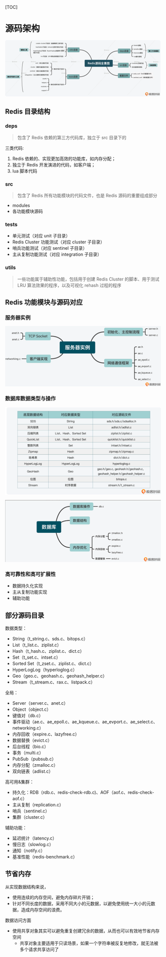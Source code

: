 [TOC]

# 源码架构

![](../pic/all.png)

## Redis 目录结构

### deps 
  > 包含了 Redis 依赖的第三方代码库，独立于 src 目录下的
  
  三类代码:
  1. Redis 依赖的、实现更加高效的功能库，如内存分配；
  2. 独立于 Redis 开发演进的代码，如客户端；
  3. lua 脚本代码



### src
> 包含了 Redis 所有功能模块的代码文件，也是 Redis 源码的重要组成部分
* modules
* 各功能模块源码


### tests
* 单元测试（对应 unit 子目录）
* Redis Cluster 功能测试（对应 cluster 子目录）
* 哨兵功能测试（对应 sentinel 子目录）
* 主从复制功能测试（对应 integration 子目录）


### utils
> 一些功能属于辅助性功能，包括用于创建 Redis Cluster 的脚本、用于测试 LRU 算法效果的程序，以及可视化 rehash 过程的程序

## Redis 功能模块与源码对应
### 服务器实例

![](../pic/服务器实例.png)

### 数据库数据类型与操作
![img.png](../pic/数据库数据类型.png)

![](../pic/数据库.png)

### 高可靠性和高可扩展性
* 数据持久化实现
* 主从复制功能实现
* 辅助功能



## 部分源码目录

数据类型：
- String（t_string.c、sds.c、bitops.c）
- List（t_list.c、ziplist.c）
- Hash（t_hash.c、ziplist.c、dict.c）
- Set（t_set.c、intset.c）
- Sorted Set（t_zset.c、ziplist.c、dict.c）
- HyperLogLog（hyperloglog.c）
- Geo（geo.c、geohash.c、geohash_helper.c）
- Stream（t_stream.c、rax.c、listpack.c）

全局：
- Server（server.c、anet.c）
- Object（object.c）
- 键值对（db.c）
- 事件驱动（ae.c、ae_epoll.c、ae_kqueue.c、ae_evport.c、ae_select.c、networking.c）
- 内存回收（expire.c、lazyfree.c）
- 数据替换（evict.c）
- 后台线程（bio.c）
- 事务（multi.c）
- PubSub（pubsub.c）
- 内存分配（zmalloc.c）
- 双向链表（adlist.c）

高可用&集群：
- 持久化：RDB（rdb.c、redis-check-rdb.c)、AOF（aof.c、redis-check-aof.c）
- 主从复制（replication.c）
- 哨兵（sentinel.c）
- 集群（cluster.c）

辅助功能：
- 延迟统计（latency.c）
- 慢日志（slowlog.c）
- 通知（notify.c）
- 基准性能（redis-benchmark.c）

## 节省内存
从实现数据结构来说，
* 使用连续的内存空间，避免内存碎片开销；
* 针对不同长度的数据，采用不同大小的元数据，以避免使用统一大小的元数据，造成内存空间的浪费。

数据访问方面
* 使用共享对象其实可以避免重复创建冗余的数据，从而也可以有效地节省内存空间
  * 共享对象主要适用于只读场景，如果一个字符串被反复地修改，就无法被多个请求共享访问了